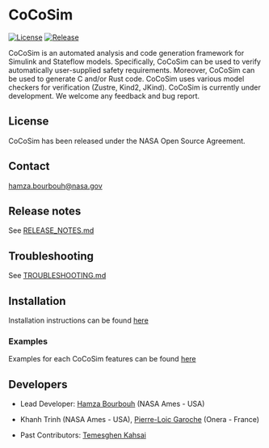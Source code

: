 CoCoSim
=======
[![License](https://img.shields.io/badge/license-NOSA%201.3-blue.svg)](LICENSE.pdf)
[![Release](https://img.shields.io/badge/release-v3.0-orange.svg)](https://github.com/NASA-SW-VnV/CoCoSim/releases/)

CoCoSim is an automated analysis and code generation framework for
Simulink and Stateflow models. Specifically, CoCoSim can be used to
verify automatically user-supplied safety requirements. Moreover,
CoCoSim can be used to generate C and/or Rust code. 
CoCoSim uses various model checkers for verification (Zustre, Kind2, JKind).
CoCoSim is currently under development. We welcome any feedback and bug report.

License
-------

CoCoSim has been released under the NASA Open Source Agreement.

Contact
-------

hamza.bourbouh@nasa.gov

Release notes
-------------

See [RELEASE_NOTES.md](RELEASE_NOTES.md)

Troubleshooting
---------------

See [TROUBLESHOOTING.md](doc/TROUBLESHOOTING.md)


Installation
------------

Installation instructions can be found [here](INSTALL.md)

### Examples

Examples for each CoCoSim features can be found [here](doc/EXAMPLES.md)





## Developers

* Lead Developer: [Hamza Bourbouh](https://ti.arc.nasa.gov/profile/bourbouh/) (NASA Ames - USA)

* Khanh Trinh (NASA Ames - USA), [Pierre-Loic Garoche](https://ti.arc.nasa.gov/profile/garoche/) (Onera - France)

* Past Contributors: [Temesghen Kahsai](http://www.lememta.info/)


